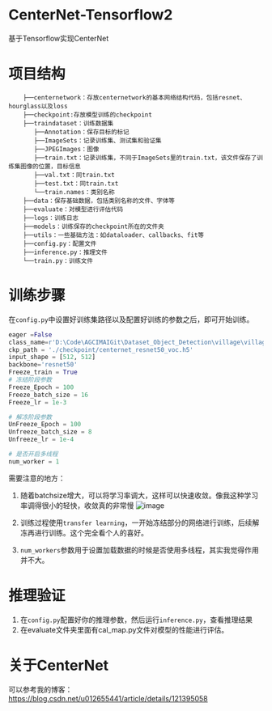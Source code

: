 # CenterNet-Tensorflow2
基于Tensorflow实现CenterNet

# 项目结构
```
    ├──centernetwork：存放centernetwork的基本网络结构代码，包括resnet、hourglass以及loss
    ├──checkpoint:存放模型训练的checkpoint
    ├──traindataset：训练数据集
       ├──Annotation：保存目标的标记
       ├──ImageSets：记录训练集、测试集和验证集
       ├──JPEGImages：图像
       ├──train.txt：记录训练集，不同于ImageSets里的train.txt，该文件保存了训练集图像的位置，目标信息
       ├──val.txt：同train.txt
       ├──test.txt：同train.txt
       └──train.names：类别名称
    ├──data：保存基础数据，包括类别名称的文件、字体等
    ├──evaluate：对模型进行评估代码
    ├──logs：训练日志
    ├──models：训练保存的checkpoint所在的文件夹
    ├──utils：一些基础方法：如dataloader、callbacks、fit等
    ├──config.py：配置文件
    ├──inference.py：推理文件
    └──train.py：训练文件
```

# 训练步骤

在```config.py```中设置好训练集路径以及配置好训练的参数之后，即可开始训练。
```python
eager =False
class_name=r'D:\Code\AGCIMAIGit\Dataset_Object_Detection\village\village.names'
ckp_path = './checkpoint/centernet_resnet50_voc.h5'
input_shape = [512, 512]
backbone='resnet50'
Freeze_train = True
# 冻结阶段参数
Freeze_Epoch = 100
Freeze_batch_size = 16
Freeze_lr = 1e-3

# 解冻阶段参数
UnFreeze_Epoch = 100
Unfreeze_batch_size = 8
Unfreeze_lr = 1e-4

# 是否开启多线程
num_worker = 1
```
需要注意的地方：

1. 随着batchsize增大，可以将学习率调大，这样可以快速收敛。像我这种学习率调得很小的轻快，收敛真的非常慢
![image](https://user-images.githubusercontent.com/27406337/142379414-857c380e-df73-4fab-a7ad-53e118f9d91d.png)

2. 训练过程使用```transfer learning```，一开始冻结部分的网络进行训练，后续解冻再进行训练。这个完全看个人的喜好。
3. ```num_workers```参数用于设置加载数据的时候是否使用多线程，其实我觉得作用并不大。


# 推理验证
1. 在`config.py`配置好你的推理参数，然后运行`inference.py`，查看推理结果
2. 在evaluate文件夹里面有cal_map.py文件对模型的性能进行评估。

# 关于CenterNet
可以参考我的博客：https://blog.csdn.net/u012655441/article/details/121395058
